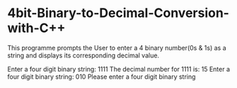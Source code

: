 # 4bit-Binary-to-Decimal-Conversion-with-C++
This programme prompts the  User to enter a 4 binary number(0s &amp; 1s)  as a string and displays its corresponding decimal value.  

<output>
Enter a four digit binary string: 1111 <enter icon>
The decimal number for 1111 is: 15 
<end output>
  
<output>
Enter a four digit binary string: 010 <enter icon>
Please enter a four digit binary string
<end output>
  
